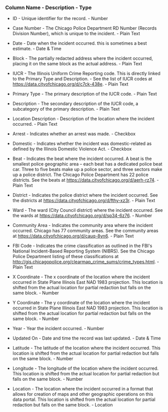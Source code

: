 ### Column Name	- Description - Type

* ID - Unique identifier for the record. - Number
* Case Number - The Chicago Police Department RD Number (Records Division Number), which is unique to the incident. - Plain Text
* Date - Date when the incident occurred. this is sometimes a best estimate. - Date & Time


* Block - The partially redacted address where the incident occurred, placing it on the same block as the actual address. - Plain Text
* IUCR - The Illinois Uniform Crime Reporting code. This is directly linked to the Primary Type and Description. - See the list of IUCR codes at https://data.cityofchicago.org/d/c7ck-438e. - Plain Text


* Primary Type - The primary description of the IUCR code. - Plain Text
* Description - The secondary description of the IUCR code, a subcategory of the primary description. - Plain Text
* Location Description - Description of the location where the incident occurred. - Plain Text
* Arrest - Indicates whether an arrest was made. - Checkbox
* Domestic - Indicates whether the incident was domestic-related as defined by the Illinois Domestic Violence Act. - Checkbox


* Beat - Indicates the beat where the incident occurred. A beat is the smallest police geographic area – each beat has a dedicated police beat car. Three to five beats make up a police sector, and three sectors make up a police district. The Chicago Police Department has 22 police districts. See the beats at https://data.cityofchicago.org/d/aerh-rz74. - Plain Text
* District - Indicates the police district where the incident occurred. See the districts at https://data.cityofchicago.org/d/fthy-xz3r. - Plain Text
* Ward - The ward (City Council district) where the incident occurred. See the wards at https://data.cityofchicago.org/d/sp34-6z76. - Number
* Community Area - Indicates the community area where the incident occurred. Chicago has 77 community areas. See the community areas at https://data.cityofchicago.org/d/cauq-8yn6. - Plain Text


* FBI Code - Indicates the crime classification as outlined in the FBI's National Incident-Based Reporting System (NIBRS). See the Chicago Police Department listing of these classifications at http://gis.chicagopolice.org/clearmap_crime_sums/crime_types.html. - Plain Text
* X Coordinate - The x coordinate of the location where the incident occurred in State Plane Illinois East NAD 1983 projection. This location is shifted from the actual location for partial redaction but falls on the same block. - Number
* Y Coordinate - The y coordinate of the location where the incident occurred in State Plane Illinois East NAD 1983 projection. This location is shifted from the actual location for partial redaction but falls on the same block. - Number


* Year - Year the incident occurred. - Number
* Updated On - Date and time the record was last updated. - Date & Time
* Latitude - The latitude of the location where the incident occurred. This location is shifted from the actual location for partial redaction but falls on the same block. - Number
* Longitude - The longitude of the location where the incident occurred. This location is shifted from the actual location for partial redaction but falls on the same block. - Number
* Location - The location where the incident occurred in a format that allows for creation of maps and other geographic operations on this data portal. This location is shifted from the actual location for partial redaction but falls on the same block. - Location